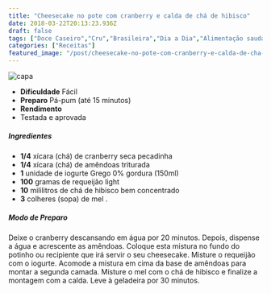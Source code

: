 ```yaml
---
title: "Cheesecake no pote com cranberry e calda de chá de hibisco"
date: 2018-03-22T20:13:23.936Z
draft: false
tags: ["Doce Caseiro","Cru","Brasileira","Dia a Dia","Alimentação saudável","Chá de Hibisco","cramberry","Receitas"]
categories: ["Receitas"]
featured_image: "/post/cheesecake-no-pote-com-cranberry-e-calda-de-cha-de-hibisco.44d5267f.jpg"
---
```


![capa](/post/cheesecake-no-pote-com-cranberry-e-calda-de-cha-de-hibisco.44d5267f.jpg)

*   **Dificuldade** Fácil
*   **Preparo** Pá-pum (até 15 minutos)
*   **Rendimento**
*   Testada e aprovada
    

##### Ingredientes

*   **1/4** xícara (chá) de cranberry seca pecadinha
*   **1/4** xícara (chá) de amêndoas triturada
*   **1** unidade de iogurte Grego 0% gordura (150ml)
*   **100** gramas de requeijão light
*   **10** mililitros de chá de hibisco bem concentrado
*   **3** colheres (sopa) de mel .

##### Modo de Preparo

Deixe o cranberry descansando em água por 20 minutos. Depois, dispense a água e acrescente as amêndoas. Coloque esta mistura no fundo do potinho ou recipiente que irá servir o seu cheesecake. Misture o requeijão com o iogurte. Acomode a mistura em cima da base de amêndoas para montar a segunda camada. Misture o mel com o chá de hibisco e finalize a montagem com a calda. Leve à geladeira por 30 minutos.
